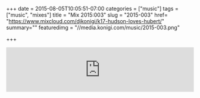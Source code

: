 +++
date = 2015-08-05T10:05:51-07:00
categories = ["music"]
tags = ["music", "mixes"]
title = "Mix 2015:003"
slug = "2015-003"
href= "https://www.mixcloud.com/djkonigi/k17-hudson-loves-hubert/"
summary=""
featuredimg = "//media.konigi.com/music/2015-003.png"

+++

<div class="mix"><div class="embed" >
<iframe width="100%" height="120" src="https://www.mixcloud.com/widget/iframe/?hide_cover=1&light=1&feed=%2Fdjkonigi%2Fk17-hudson-loves-hubert%2F" frameborder="0" ></iframe>
</div></div>
